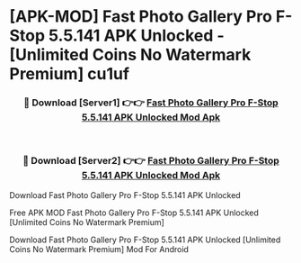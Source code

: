 # [APK-MOD] Fast Photo Gallery Pro  F-Stop 5.5.141 APK Unlocked - [Unlimited Coins No Watermark Premium] cu1uf



<div align="center">
<h3>🔴 Download [Server1] 👉👉 <a href="https://momento.my/?title=Fast_Photo_Gallery_Pro__F-Stop_5.5.141_APK_Unlocked">Fast Photo Gallery Pro  F-Stop 5.5.141 APK Unlocked Mod Apk</a></h3><br>

<h3>🔴 Download [Server2] 👉👉 <a href="https://momento.my/?title=Fast_Photo_Gallery_Pro__F-Stop_5.5.141_APK_Unlocked">Fast Photo Gallery Pro  F-Stop 5.5.141 APK Unlocked Mod Apk</a></h3>
</div>



Download Fast Photo Gallery Pro  F-Stop 5.5.141 APK Unlocked 

Free APK MOD Fast Photo Gallery Pro  F-Stop 5.5.141 APK Unlocked [Unlimited Coins No Watermark Premium]

Download Fast Photo Gallery Pro  F-Stop 5.5.141 APK Unlocked [Unlimited Coins No Watermark Premium] Mod For Android
